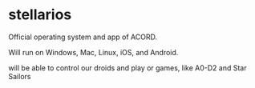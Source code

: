 # stellarios
Official operating system and app of ACORD.

Will run on Windows, Mac, Linux, iOS, and Android. 

will be able to control our droids and play or games, like A0-D2 and Star Sailors 
